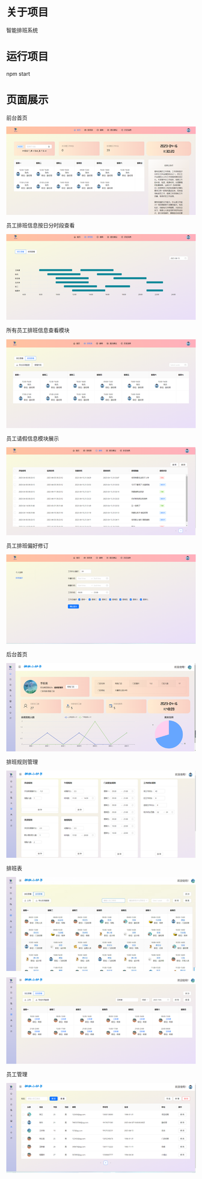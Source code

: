 # 关于项目
智能排班系统
# 运行项目
npm start

# 页面展示

前台首页

![img](./assets/clip_image002.png)

员工排班信息按日分时段查看

![img](assets/clip_image003.png)

所有员工排班信息查看模块

![img](assets/clip_image002-16940680315784.png)

员工请假信息模块展示

![img](assets/clip_image004.png)

员工排班偏好修订

![img](assets/clip_image006.png)

后台首页

![img](assets/clip_image002-169406813835613.png)

排班规则管理

![img](assets/clip_image002-169406818414016.png)

排班表

![img](assets/clip_image008.png)



![img](assets/clip_image002-169406823912422.png)

员工管理

![img](assets/clip_image002-169406826219525.png)
